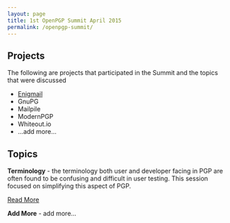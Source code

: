```yaml
---
layout: page
title: 1st OpenPGP Summit April 2015
permalink: /openpgp-summit/
---
```

 

## Projects

The following are projects that participated in the Summit and the topics that were discussed


- [Enigmail](https://enigmail.net/home/index.php)
- GnuPG
- Mailpile
- ModernPGP
- Whiteout.io
- ...add more...


## Topics

**Terminology** - the terminology both user and developer facing in PGP are often found to be confusing and difficult in user testing. This session focused on simplifying this aspect of PGP.

[Read More](https://github.com/ModernPGP/terminology)

**Add More** - add more...

